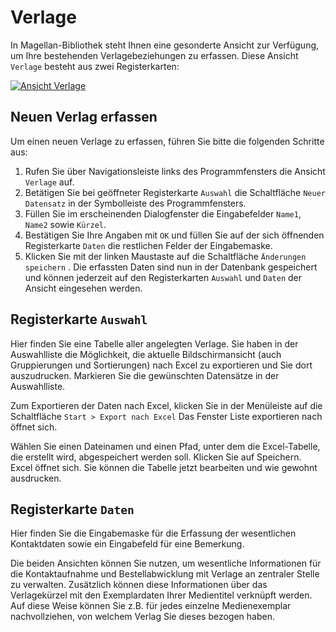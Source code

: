 # Verlage 

[1]:/assets/images/bibliothek/Verlage_verlage01.png

In Magellan-Bibliothek steht Ihnen eine gesonderte Ansicht zur Verfügung, um Ihre bestehenden Verlagebeziehungen zu erfassen. Diese Ansicht  `Verlage` besteht aus  zwei Registerkarten:

[![Ansicht `Verlage`][1]][1]

## Neuen Verlag erfassen

Um einen neuen Verlage zu erfassen, führen Sie bitte die folgenden Schritte aus:

1. Rufen Sie über Navigationsleiste links des Programmfensters die Ansicht `Verlage` auf.
2. Betätigen Sie bei geöffneter Registerkarte `Auswahl` die Schaltfläche `Neuer Datensatz` in der Symbolleiste des Programmfensters.
3. Füllen Sie im erscheinenden Dialogfenster die Eingabefelder `Name1`, `Name2` sowie `Kürzel`.
4. Bestätigen Sie Ihre Angaben mit `OK` und füllen Sie auf der sich öffnenden Registerkarte `Daten` die restlichen Felder der Eingabemaske.
5. Klicken Sie mit der linken Maustaste auf die Schaltfläche `Änderungen speichern` .
Die erfassten Daten sind nun in der Datenbank gespeichert und können jederzeit auf den Registerkarten `Auswahl` und `Daten` der Ansicht eingesehen werden.

## Registerkarte `Auswahl`

Hier finden Sie eine Tabelle aller angelegten Verlage. Sie haben in der Auswahlliste die Möglichkeit, die aktuelle Bildschirmansicht (auch Gruppierungen und Sortierungen) nach Excel zu exportieren und Sie dort auszudrucken. Markieren Sie die gewünschten Datensätze in der Auswahlliste.

Zum Exportieren der Daten nach Excel, klicken Sie in der Menüleiste auf die Schaltfläche `Start > Export nach Excel` Das Fenster Liste exportieren nach öffnet sich. 

Wählen Sie einen Dateinamen und einen Pfad, unter dem die Excel-Tabelle, die erstellt wird, abgespeichert werden soll. Klicken Sie auf Speichern. Excel öffnet sich. Sie können die Tabelle jetzt bearbeiten und wie gewohnt ausdrucken.

## Registerkarte `Daten`

Hier finden Sie die Eingabemaske für die Erfassung der wesentlichen Kontaktdaten sowie ein Eingabefeld für eine Bemerkung.

Die beiden Ansichten können Sie nutzen, um wesentliche Informationen für die Kontaktaufnahme und Bestellabwicklung mit Verlage an zentraler Stelle zu verwalten. Zusätzlich können diese Informationen über das Verlagekürzel mit den Exemplardaten Ihrer Medientitel verknüpft werden. Auf diese Weise können Sie z.B. für jedes einzelne Medienexemplar nachvollziehen, von welchem Verlag Sie dieses bezogen haben.

